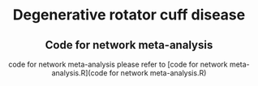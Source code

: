 <div align="center">
  
# Degenerative rotator cuff disease

## Code for network meta-analysis
code for network meta-analysis please refer to [code for network meta-analysis.R](code for network meta-analysis.R)
